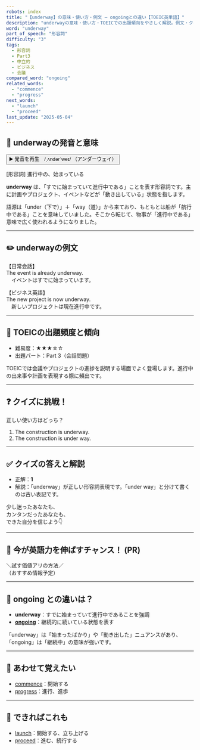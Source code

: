 ```yaml
---
robots: index
title: "【underway】の意味・使い方・例文 ― ongoingとの違い【TOEIC英単語】"
description: "underwayの意味・使い方・TOEICでの出題傾向をやさしく解説。例文・クイズ付きでongoingとの違いもわかりやすく学べます。"
word: "underway"
part_of_speech: "形容詞"
difficulty: "3"
tags:
  - 形容詞
  - Part3
  - 中立的
  - ビジネス
  - 会議
compared_word: "ongoing"
related_words:
  - "commence"
  - "progress"
next_words:
  - "launch"
  - "proceed"
last_update: "2025-05-04"
---
```


## 🔰 underwayの発音と意味

<button class="play-audio" onclick="playTTS('underway')">
  <span class="play-audio-main">
    ▶️ 発音を再生　/ˌʌndərˈweɪ/
  </span>
  <span class="play-audio-sub">
    （アンダーウェイ）
  </span>
</button>

[形容詞] 進行中の、始まっている

**underway** は、「すでに始まっていて進行中である」ことを表す形容詞です。主に計画やプロジェクト、イベントなどが「動き出している」状態を指します。

語源は「under（下で）」＋「way（道）」から来ており、もともとは船が「航行中である」ことを意味していました。そこから転じて、物事が「進行中である」意味で広く使われるようになりました。

---

## ✏️ underwayの例文

【日常会話】  
The event is already underway.  
　イベントはすでに始まっています。

【ビジネス英語】  
The new project is now underway.  
　新しいプロジェクトは現在進行中です。

---

## 🎯 TOEICの出題頻度と傾向

- 難易度：★★★☆☆
- 出題パート：Part 3（会話問題）

TOEICでは会議やプロジェクトの進捗を説明する場面でよく登場します。進行中の出来事や計画を表現する際に頻出です。

---

## ❓ クイズに挑戦！

正しい使い方はどっち？

1. The construction is underway.  
2. The construction is under way.

---

## ✅ クイズの答えと解説

- 正解：**1**
- 解説：「underway」が正しい形容詞表現です。「under way」と分けて書くのは古い表記です。

少し迷ったあなたも、  
カンタンだったあなたも、  
できた自分を信じよう👇️

---

## 🚀 今が英語力を伸ばすチャンス！ (PR)

<div class="info-center">
＼試す価値アリの方法／<br>  
（おすすめ情報予定）
</div>

---

## 🤔  ongoing との違いは？

- **underway**：すでに始まっていて進行中であることを強調
- **[ongoing](/word/ongoing)**：継続的に続いている状態を表す

「underway」は「始まったばかり」や「動き出した」ニュアンスがあり、「ongoing」は「継続中」の意味が強いです。

---

## 🧩 あわせて覚えたい

- [commence](/word/commence)：開始する
- [progress](/word/progress)：進行、進歩

---

## 📖 できればこれも

- [launch](/word/launch)：開始する、立ち上げる
- [proceed](/word/proceed)：進む、続行する

<!-- cvid: aid49_bid19 -->
